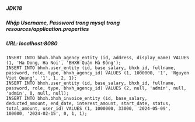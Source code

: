 ##### JDK18
##### Nhập Username, Password trong mysql trong resources/application.properties
##### URL: localhost:8080

```mysql
INSERT INTO bhxh.bhxh_agency_entity (id, address, display_name) VALUES (1, 'Ha Dong, Ha Noi', 'BHXH Quận Hà Đông');
INSERT INTO bhxh.user_entity (id, base_salary, bhxh_id, fullname, password, role, type, bhxh_agency_id) VALUES (1, 1000000, '1', 'Nguyen Viet Quang', '1', 1, 2, 1);
INSERT INTO bhxh.user_entity (id, base_salary, bhxh_id, fullname, password, role, type, bhxh_agency_id) VALUES (2, null, 'admin', null, 'admin', 0, null, null);
INSERT INTO bhxh.bhxh_invoice_entity (id, base_salary, deducted_amount, end_date, interest_amount, start_date, status, total_amount, user_id) VALUES (1, 1000000, 33000, '2024-05-09', 100000, '2024-02-15', 0, 1, 1);

```

